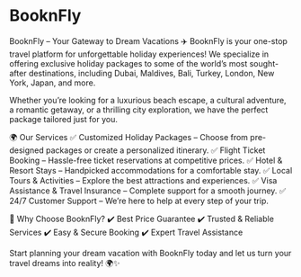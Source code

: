 # BooknFly
BooknFly – Your Gateway to Dream Vacations ✈️
BooknFly is your one-stop travel platform for unforgettable holiday experiences! We specialize in offering exclusive holiday packages to some of the world’s most sought-after destinations, including Dubai, Maldives, Bali, Turkey, London, New York, Japan, and more.

Whether you’re looking for a luxurious beach escape, a cultural adventure, a romantic getaway, or a thrilling city exploration, we have the perfect package tailored just for you.

🌍 Our Services
✅ Customized Holiday Packages – Choose from pre-designed packages or create a personalized itinerary.
✅ Flight Ticket Booking – Hassle-free ticket reservations at competitive prices.
✅ Hotel & Resort Stays – Handpicked accommodations for a comfortable stay.
✅ Local Tours & Activities – Explore the best attractions and experiences.
✅ Visa Assistance & Travel Insurance – Complete support for a smooth journey.
✅ 24/7 Customer Support – We’re here to help at every step of your trip.

🌟 Why Choose BooknFly?
✔️ Best Price Guarantee
✔️ Trusted & Reliable Services
✔️ Easy & Secure Booking
✔️ Expert Travel Assistance

Start planning your dream vacation with BooknFly today and let us turn your travel dreams into reality! 🌍✨
